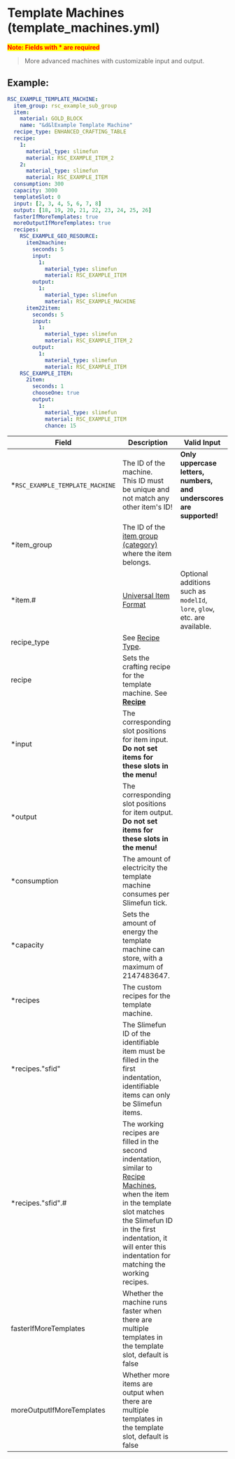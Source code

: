 # Template Machines (template_machines.yml)

<mark style="color:red;">**Note: Fields with * are required**</mark>

> More advanced machines with customizable input and output.

## Example:

```yaml
RSC_EXAMPLE_TEMPLATE_MACHINE:
  item_group: rsc_example_sub_group
  item:
    material: GOLD_BLOCK
    name: "&d&lExample Template Machine"
  recipe_type: ENHANCED_CRAFTING_TABLE
  recipe:
    1:
      material_type: slimefun
      material: RSC_EXAMPLE_ITEM_2
    2:
      material_type: slimefun
      material: RSC_EXAMPLE_ITEM
  consumption: 300
  capacity: 3000
  templateSlot: 0
  input: [2, 3, 4, 5, 6, 7, 8]
  output: [18, 19, 20, 21, 22, 23, 24, 25, 26]
  fasterIfMoreTemplates: true
  moreOutputIfMoreTemplates: true
  recipes:
    RSC_EXAMPLE_GEO_RESOURCE:
      item2machine:
        seconds: 5
        input:
          1:
            material_type: slimefun
            material: RSC_EXAMPLE_ITEM
        output:
          1:
            material_type: slimefun
            material: RSC_EXAMPLE_MACHINE
      item22item:
        seconds: 5
        input:
          1:
            material_type: slimefun
            material: RSC_EXAMPLE_ITEM_2
        output:
          1:
            material_type: slimefun
            material: RSC_EXAMPLE_ITEM
    RSC_EXAMPLE_ITEM:
      2item:
        seconds: 1
        chooseOne: true
        output:
          1:
            material_type: slimefun
            material: RSC_EXAMPLE_ITEM
            chance: 15
```

| Field                         | Description                                                                                                                                                                                                                                                       | Valid Input                                                               |
|---------------------------------|-------------------------------------------------------------------------------------------------------------------------------------------------------------------------------------------------------------------------------------------------------------------|---------------------------------------------------------------------------|
| *`RSC_EXAMPLE_TEMPLATE_MACHINE` | The ID of the machine.<br>This ID must be unique and not match any other item's ID!                                                                                                                                                                               | **Only uppercase letters, numbers, and underscores are supported!**       |
| *item_group                     | The ID of the [item group (category)](groups.md) where the item belongs.                                                                                                                                                                                          |
| *item.#                         | [Universal Item Format](../format/universal-item-format.md)                                                                                                                                                                                                       | Optional additions such as `modelId`, `lore`, `glow`, etc. are available. |
| recipe_type                     | See [Recipe Type](recipe_type.md).                                                                                                                                                                                                                                |
| recipe                          | Sets the crafting recipe for the template machine. See [**Recipe**](../format/recipe.md)                                                                                                                                                                          |
| *input                          | The corresponding slot positions for item input.<br>**Do not set items for these slots in the menu!**                                                                                                                                                             |
| *output                         | The corresponding slot positions for item output.<br>**Do not set items for these slots in the menu!**                                                                                                                                                            |
| *consumption                    | The amount of electricity the template machine consumes per Slimefun tick.                                                                                                                                                                                        |
| *capacity                       | Sets the amount of energy the template machine can store, with a maximum of 2147483647.                                                                                                                                                                           |
| *recipes                        | The custom recipes for the template machine.                                                                                                                                                                                                                      |
| *recipes."sfid"                 | The Slimefun ID of the identifiable item must be filled in the first indentation, identifiable items can only be Slimefun items.                                                                                                                                  |
| *recipes."sfid".#               | The working recipes are filled in the second indentation, similar to [Recipe Machines](recipe_machines.md), when the item in the template slot matches the Slimefun ID in the first indentation, it will enter this indentation for matching the working recipes. |
| fasterIfMoreTemplates           | Whether the machine runs faster when there are multiple templates in the template slot, default is false                                                                                                                                                          |
| moreOutputIfMoreTemplates       | Whether more items are output when there are multiple templates in the template slot, default is false                                                                                                                                                            |
